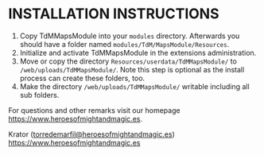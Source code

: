 # INSTALLATION INSTRUCTIONS

1. Copy TdMMapsModule into your `modules` directory. Afterwards you should have a folder named `modules/TdM/MapsModule/Resources`.
2. Initialize and activate TdMMapsModule in the extensions administration.
3. Move or copy the directory `Resources/userdata/TdMMapsModule/` to `/web/uploads/TdMMapsModule/`.
   Note this step is optional as the install process can create these folders, too.
4. Make the directory `/web/uploads/TdMMapsModule/` writable including all sub folders.

For questions and other remarks visit our homepage https://www.heroesofmightandmagic.es.

Krator (torredemarfil@heroesofmightandmagic.es)
https://www.heroesofmightandmagic.es
